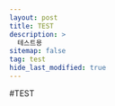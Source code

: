 ```yaml
---
layout: post
title: TEST
description: >
  테스트용
sitemap: false
tag: test
hide_last_modified: true
---
```


#TEST

